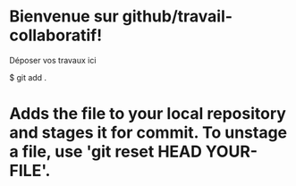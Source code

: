 # Bienvenue sur github/travail-collaboratif!

Déposer vos travaux ici

$ git add .
# Adds the file to your local repository and stages it for commit. To unstage a file, use 'git reset HEAD YOUR-FILE'.

